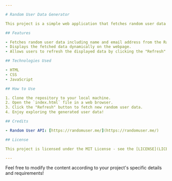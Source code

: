 ```yaml
---

# Random User Data Generator

This project is a simple web application that fetches random user data from the [Random User API](https://randomuser.me/) and dynamically displays it on the webpage. It can be used for testing or demo purposes in web development.

## Features

- Fetches random user data including name and email address from the Random User API.
- Displays the fetched data dynamically on the webpage.
- Allows users to refresh the displayed data by clicking the "Refresh" button.

## Technologies Used

- HTML
- CSS
- JavaScript

## How to Use

1. Clone the repository to your local machine.
2. Open the `index.html` file in a web browser.
3. Click the "Refresh" button to fetch new random user data.
4. Enjoy exploring the generated user data!

## Credits

- Random User API: [https://randomuser.me/](https://randomuser.me/)

## License

This project is licensed under the MIT License - see the [LICENSE](LICENSE) file for details.

---
```


Feel free to modify the content according to your project's specific details and requirements!
